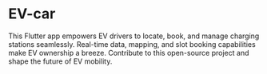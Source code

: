 # EV-car
This Flutter app empowers EV drivers to locate, book, and manage charging stations seamlessly. Real-time data, mapping, and slot booking capabilities make EV ownership a breeze. Contribute to this open-source project and shape the future of EV mobility.
